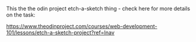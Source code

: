 This the the odin project etch-a-sketch thing - check here for more details on the task:

https://www.theodinproject.com/courses/web-development-101/lessons/etch-a-sketch-project?ref=lnav
